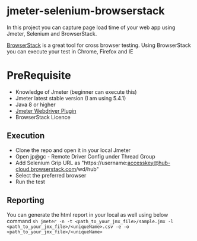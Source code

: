 # jmeter-selenium-browserstack

In this project you can capture page load time of your web app using Jmeter, Selenium and BrowserStack.

[BrowserStack](https://www.browserstack.com) is a great tool for cross browser testing. Using BrowserStack you can execute your test in Chrome, Firefox and IE


# PreRequisite
- Knowledge of Jmeter (beginner can execute this)
- Jmeter latest stable version (I am using 5.4.1)
- Java 8 or higher
- [Jmeter Webdriver Plugin](https://jmeter-plugins.org/?search=jpgc-webdriver)
- BrowserStack Licence

## Execution

- Clone the repo and open it in your local Jmeter
- Open jp@gc - Remote Driver Config under Thread Group
- Add Selenium Grip URL as "https://username:accesskey@hub-cloud.browserstack.com/wd/hub"
- Select the preferred browser
- Run the test

## Reporting

You can generate the html report in your local as well using below command
`sh jmeter -n -t <path_to_your_jmx_file>/sample.jmx -l  <path_to_your_jmx_file>/<uniqueName>.csv -e -o <path_to_your_jmx_file>/<uniqueName>`
